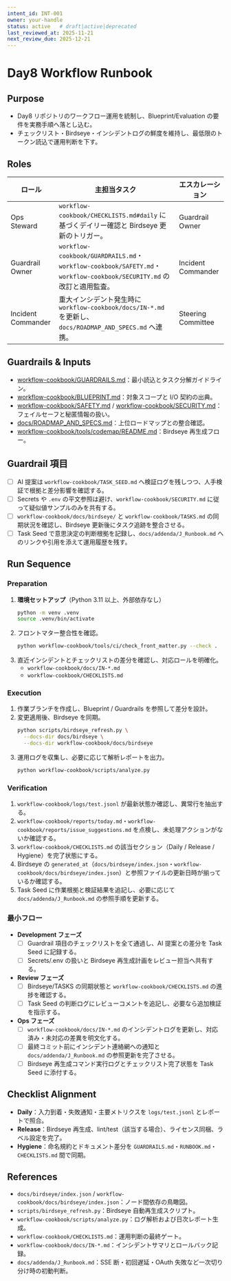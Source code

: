 ```yaml
---
intent_id: INT-001
owner: your-handle
status: active   # draft|active|deprecated
last_reviewed_at: 2025-11-21
next_review_due: 2025-12-21
---
```


# Day8 Workflow Runbook

## Purpose

- Day8 リポジトリのワークフロー運用を統制し、Blueprint/Evaluation の要件を実務手順へ落とし込む。
- チェックリスト・Birdseye・インシデントログの鮮度を維持し、最低限のトークン読込で運用判断を下す。

## Roles

| ロール | 主担当タスク | エスカレーション |
| --- | --- | --- |
| Ops Steward | `workflow-cookbook/CHECKLISTS.md#daily` に基づくデイリー確認と Birdseye 更新のトリガー。 | Guardrail Owner |
| Guardrail Owner | `workflow-cookbook/GUARDRAILS.md`・`workflow-cookbook/SAFETY.md`・`workflow-cookbook/SECURITY.md` の改訂と適用監査。 | Incident Commander |
| Incident Commander | 重大インシデント発生時に `workflow-cookbook/docs/IN-*.md` を更新し、`docs/ROADMAP_AND_SPECS.md` へ連携。 | Steering Committee |

## Guardrails & Inputs

- [workflow-cookbook/GUARDRAILS.md](GUARDRAILS.md)：最小読込とタスク分解ガイドライン。
- [workflow-cookbook/BLUEPRINT.md](BLUEPRINT.md)：対象スコープと I/O 契約の出典。
- [workflow-cookbook/SAFETY.md](SAFETY.md) / [workflow-cookbook/SECURITY.md](SECURITY.md)：フェイルセーフと秘匿情報の扱い。
- [docs/ROADMAP_AND_SPECS.md](../docs/ROADMAP_AND_SPECS.md)：上位ロードマップとの整合確認。
- [workflow-cookbook/tools/codemap/README.md](tools/codemap/README.md)：Birdseye 再生成フロー。

## Guardrail 項目

- [ ] AI 提案は `workflow-cookbook/TASK_SEED.md` へ検証ログを残しつつ、人手検証で根拠と差分影響を確認する。
- [ ] Secrets や `.env` の平文参照は避け、`workflow-cookbook/SECURITY.md` に従って疑似値サンプルのみを共有する。
- [ ] `workflow-cookbook/docs/birdseye/` と `workflow-cookbook/TASKS.md` の同期状況を確認し、Birdseye 更新後にタスク追跡を整合させる。
- [ ] Task Seed で意思決定の判断根拠を記録し、`docs/addenda/J_Runbook.md` へのリンクや引用を添えて運用履歴を残す。

## Run Sequence

### Preparation

1. **環境セットアップ**（Python 3.11 以上、外部依存なし）
   ```bash
   python -m venv .venv
   source .venv/bin/activate
   ```
2. フロントマター整合性を確認。
   ```bash
   python workflow-cookbook/tools/ci/check_front_matter.py --check .
   ```
3. 直近インシデントとチェックリストの差分を確認し、対応ロールを明確化。
   - `workflow-cookbook/docs/IN-*.md`
   - `workflow-cookbook/CHECKLISTS.md`

### Execution

1. 作業ブランチを作成し、Blueprint / Guardrails を参照して差分を設計。
2. 変更適用後、Birdseye を同期。
   ```bash
   python scripts/birdseye_refresh.py \
     --docs-dir docs/birdseye \
     --docs-dir workflow-cookbook/docs/birdseye
   ```
3. 運用ログを収集し、必要に応じて解析レポートを出力。
   ```bash
   python workflow-cookbook/scripts/analyze.py
   ```

### Verification

1. `workflow-cookbook/logs/test.jsonl` が最新状態か確認し、異常行を抽出する。
2. `workflow-cookbook/reports/today.md`・`workflow-cookbook/reports/issue_suggestions.md` を点検し、未処理アクションがないか確認する。
3. `workflow-cookbook/CHECKLISTS.md` の該当セクション（Daily / Release / Hygiene）を完了状態にする。
4. Birdseye の `generated_at`（`docs/birdseye/index.json`・`workflow-cookbook/docs/birdseye/index.json`）と参照ファイルの更新日時が揃っているか確認する。
5. Task Seed に作業根拠と検証結果を追記し、必要に応じて `docs/addenda/J_Runbook.md` の参照手順を更新する。

### 最小フロー

- **Development フェーズ**
  - [ ] Guardrail 項目のチェックリストを全て通過し、AI 提案との差分を Task Seed に記録する。
  - [ ] Secrets/.env の扱いと Birdseye 再生成計画をレビュー担当へ共有する。
- **Review フェーズ**
  - [ ] Birdseye/TASKS の同期状態と `workflow-cookbook/CHECKLISTS.md` の進捗を確認する。
  - [ ] Task Seed の判断ログにレビューコメントを追記し、必要なら追加検証を指示する。
- **Ops フェーズ**
  - [ ] `workflow-cookbook/docs/IN-*.md` のインシデントログを更新し、対応済み・未対応の差異を明文化する。
  - [ ] 最終コミット前にインシデント連絡網への通知と `docs/addenda/J_Runbook.md` の参照更新を完了させる。
  - [ ] Birdseye 再生成コマンド実行ログとチェックリスト完了状態を Task Seed に添付する。

## Checklist Alignment

- **Daily**：入力到着・失敗通知・主要メトリクスを `logs/test.jsonl` とレポートで照合。
- **Release**：Birdseye 再生成、lint/test（該当する場合）、ライセンス同梱、ラベル設定を完了。
- **Hygiene**：命名規約とドキュメント差分を `GUARDRAILS.md`・`RUNBOOK.md`・`CHECKLISTS.md` 間で同期。

## References

- `docs/birdseye/index.json` / `workflow-cookbook/docs/birdseye/index.json`：ノード間依存の鳥瞰図。
- `scripts/birdseye_refresh.py`：Birdseye 自動再生成スクリプト。
- `workflow-cookbook/scripts/analyze.py`：ログ解析および日次レポート生成。
- `workflow-cookbook/CHECKLISTS.md`：運用判断の最終ゲート。
- `workflow-cookbook/docs/IN-*.md`：インシデントサマリとロールバック記録。
- `docs/addenda/J_Runbook.md`：SSE 断・初回遅延・OAuth 失敗など一次切り分け時の初動判断。
